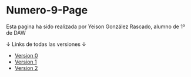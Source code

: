 # Numero-9-Page

Esta pagina ha sido realizada por Yeison González Rascado, alumno de 1º de DAW

↓ Links de todas las versiones ↓

* [Version 0]()
* [Version 1]()
* [Version 2]()